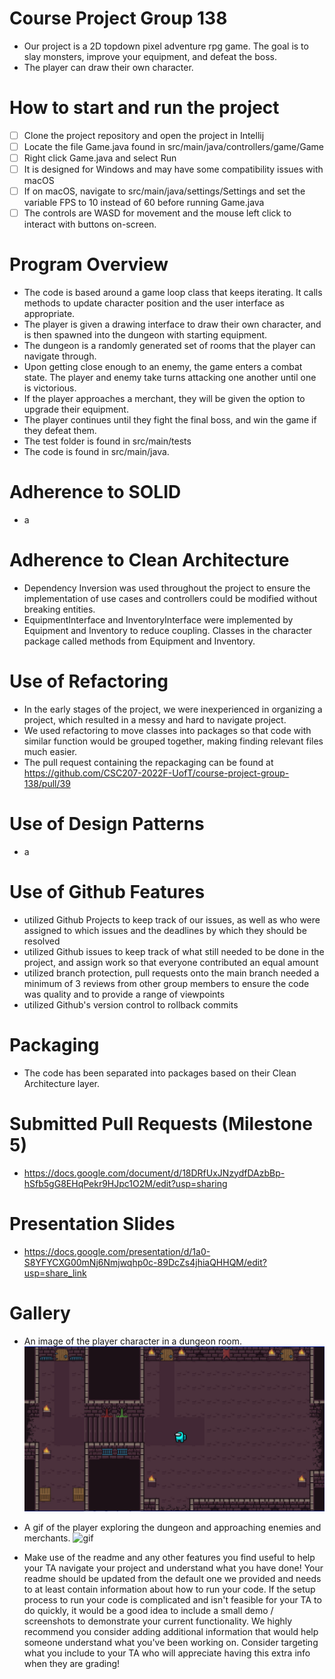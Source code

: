 # Course Project Group 138

- Our project is a 2D topdown pixel adventure rpg game. The goal is to slay monsters, improve your equipment, and defeat the boss.
- The player can draw their own character.

# How to start and run the project
- [ ] Clone the project repository and open the project in Intellij
- [ ] Locate the file Game.java found in src/main/java/controllers/game/Game
- [ ] Right click Game.java and select Run
- [ ] It is designed for Windows and may have some compatibility issues with macOS
- [ ] If on macOS, navigate to src/main/java/settings/Settings and set the variable FPS to 10 instead of 60 before running Game.java
- [ ] The controls are WASD for movement and the mouse left click to interact with buttons on-screen.

# Program Overview
- The code is based around a game loop class that keeps iterating. It calls methods to update character position and the 
user interface as appropriate. 
- The player is given a drawing interface to draw their own character, and is then spawned
into the dungeon with starting equipment. 
- The dungeon is a randomly generated set of rooms that the player can navigate 
through. 
- Upon getting close enough to an enemy, the game enters a combat state. The player and enemy take turns attacking
one another until one is victorious. 
- If the player approaches a merchant, they will be given the option to upgrade their
equipment. 
- The player continues until they fight the final boss, and win the game if they defeat them. 
- The test folder is found in src/main/tests 
- The code is found in src/main/java.

# Adherence to SOLID
- a

# Adherence to Clean Architecture
- Dependency Inversion was used throughout the project to ensure the implementation of use cases and controllers could be modified without breaking entities.
- EquipmentInterface and InventoryInterface were implemented by Equipment and Inventory to reduce coupling. Classes in the character package called methods from Equipment and Inventory.

# Use of Refactoring
- In the early stages of the project, we were inexperienced in organizing a project, which resulted in a messy and hard to navigate project.
- We used refactoring to move classes into packages so that code with similar function would be grouped together, making finding relevant files much easier.
- The pull request containing the repackaging can be found at https://github.com/CSC207-2022F-UofT/course-project-group-138/pull/39

# Use of Design Patterns
- a

# Use of Github Features
- utilized Github Projects to keep track of our issues, as well as who were assigned to which issues and the deadlines by which they should be resolved
- utilized Github issues to keep track of what still needed to be done in the project, and assign work so that everyone contributed an equal amount
- utilized branch protection, pull requests onto the main branch needed a minimum of 3 reviews from other group members to ensure the code was quality and to provide a range of viewpoints
- utilized Github's version control to rollback commits 

# Packaging
- The code has been separated into packages based on their Clean Architecture layer.

# Submitted Pull Requests (Milestone 5)
- https://docs.google.com/document/d/18DRfUxJNzydfDAzbBp-hSfb5gG8EHqPekr9HJpc1O2M/edit?usp=sharing

# Presentation Slides
- https://docs.google.com/presentation/d/1a0-S8YFYCXG00mNj6Nmjwqhp0c-89DcZs4jhiaQHHQM/edit?usp=share_link

# Gallery
- An image of the player character in a dungeon room.
![image](https://github.com/CSC207-2022F-UofT/course-project-group-138/blob/main/images/readme/game_readme_1.jpg)
- A gif of the player exploring the dungeon and approaching enemies and merchants.
![gif](https://github.com/CSC207-2022F-UofT/course-project-group-138/blob/08ab1c86747001afe59914cbff9ffc640e89f48b/images/readme/Dungeons_2022-12-07_21-50-05.gif)


- Make use of the readme and any other features you find useful to help your TA navigate your project and understand what you have done!
Your readme should be updated from the default one we provided and needs to at least contain information about how to run your code.
If the setup process to run your code is complicated and isn't feasible for your TA to do quickly, it would be a good idea to include a small demo / screenshots to demonstrate your current functionality.
We highly recommend you consider adding additional information that would help someone understand what you've been working on.
Consider targeting what you include to your TA who will appreciate having this extra info when they are grading!
